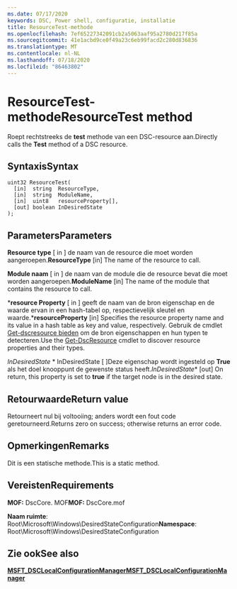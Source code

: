 ```yaml
---
ms.date: 07/17/2020
keywords: DSC, Power shell, configuratie, installatie
title: ResourceTest-methode
ms.openlocfilehash: 7ef65227342091cb2a5063aaf95a2780d217f85a
ms.sourcegitcommit: 41e1acbd9ce0f49a23c6eb99facd2c280d836836
ms.translationtype: MT
ms.contentlocale: nl-NL
ms.lasthandoff: 07/18/2020
ms.locfileid: "86463802"
---
```

# <a name="resourcetest-method"></a><span data-ttu-id="3cce1-103">ResourceTest-methode</span><span class="sxs-lookup"><span data-stu-id="3cce1-103">ResourceTest method</span></span>

<span data-ttu-id="3cce1-104">Roept rechtstreeks de **test** methode van een DSC-resource aan.</span><span class="sxs-lookup"><span data-stu-id="3cce1-104">Directly calls the **Test** method of a DSC resource.</span></span>

## <a name="syntax"></a><span data-ttu-id="3cce1-105">Syntaxis</span><span class="sxs-lookup"><span data-stu-id="3cce1-105">Syntax</span></span>

```mof
uint32 ResourceTest(
  [in]  string  ResourceType,
  [in]  string  ModuleName,
  [in]  uint8   resourceProperty[],
  [out] boolean InDesiredState
);
```

## <a name="parameters"></a><span data-ttu-id="3cce1-106">Parameters</span><span class="sxs-lookup"><span data-stu-id="3cce1-106">Parameters</span></span>

<span data-ttu-id="3cce1-107">**Resource type** \[ in \] de naam van de resource die moet worden aangeroepen.</span><span class="sxs-lookup"><span data-stu-id="3cce1-107">**ResourceType** \[in\] The name of the resource to call.</span></span>

<span data-ttu-id="3cce1-108">**Module naam** \[ in \] de naam van de module die de resource bevat die moet worden aangeroepen.</span><span class="sxs-lookup"><span data-stu-id="3cce1-108">**ModuleName** \[in\] The name of the module that contains the resource to call.</span></span>

<span data-ttu-id="3cce1-109">\***resource Property** \[ in \] geeft de naam van de bron eigenschap en de waarde ervan in een hash-tabel op, respectievelijk sleutel en waarde.</span><span class="sxs-lookup"><span data-stu-id="3cce1-109">\***resourceProperty** \[in\] Specifies the resource property name and its value in a hash table as key and value, respectively.</span></span> <span data-ttu-id="3cce1-110">Gebruik de cmdlet [Get-dscresource bieden](/powershell/module/PSDesiredStateConfiguration/Get-DscResource) om de bron eigenschappen en hun typen te detecteren.</span><span class="sxs-lookup"><span data-stu-id="3cce1-110">Use the [Get-DscResource](/powershell/module/PSDesiredStateConfiguration/Get-DscResource) cmdlet to discover resource properties and their types.</span></span>

<span data-ttu-id="3cce1-111">*InDesiredState* \*  InDesiredState \[ \]Deze eigenschap wordt ingesteld op **True** als het doel knooppunt de gewenste status heeft.</span><span class="sxs-lookup"><span data-stu-id="3cce1-111">*InDesiredState*\* \[out\] On return, this property is set to **true** if the target node is in the desired state.</span></span>

## <a name="return-value"></a><span data-ttu-id="3cce1-112">Retourwaarde</span><span class="sxs-lookup"><span data-stu-id="3cce1-112">Return value</span></span>

<span data-ttu-id="3cce1-113">Retourneert nul bij voltooiing; anders wordt een fout code geretourneerd.</span><span class="sxs-lookup"><span data-stu-id="3cce1-113">Returns zero on success; otherwise returns an error code.</span></span>

## <a name="remarks"></a><span data-ttu-id="3cce1-114">Opmerkingen</span><span class="sxs-lookup"><span data-stu-id="3cce1-114">Remarks</span></span>

<span data-ttu-id="3cce1-115">Dit is een statische methode.</span><span class="sxs-lookup"><span data-stu-id="3cce1-115">This is a static method.</span></span>

## <a name="requirements"></a><span data-ttu-id="3cce1-116">Vereisten</span><span class="sxs-lookup"><span data-stu-id="3cce1-116">Requirements</span></span>

<span data-ttu-id="3cce1-117">**MOF:** DscCore. MOF</span><span class="sxs-lookup"><span data-stu-id="3cce1-117">**MOF:** DscCore.mof</span></span>

<span data-ttu-id="3cce1-118">**Naam ruimte**: Root\Microsoft\Windows\DesiredStateConfiguration</span><span class="sxs-lookup"><span data-stu-id="3cce1-118">**Namespace**: Root\Microsoft\Windows\DesiredStateConfiguration</span></span>

## <a name="see-also"></a><span data-ttu-id="3cce1-119">Zie ook</span><span class="sxs-lookup"><span data-stu-id="3cce1-119">See also</span></span>

[<span data-ttu-id="3cce1-120">**MSFT_DSCLocalConfigurationManager**</span><span class="sxs-lookup"><span data-stu-id="3cce1-120">**MSFT_DSCLocalConfigurationManager**</span></span>](msft-dsclocalconfigurationmanager.md)
